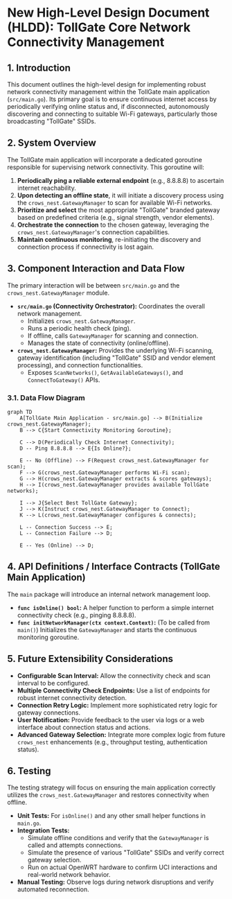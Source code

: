 # New High-Level Design Document (HLDD): TollGate Core Network Connectivity Management

## 1. Introduction

This document outlines the high-level design for implementing robust network connectivity management within the TollGate main application (`src/main.go`). Its primary goal is to ensure continuous internet access by periodically verifying online status and, if disconnected, autonomously discovering and connecting to suitable Wi-Fi gateways, particularly those broadcasting "TollGate" SSIDs.

## 2. System Overview

The TollGate main application will incorporate a dedicated goroutine responsible for supervising network connectivity. This goroutine will:
1.  **Periodically ping a reliable external endpoint** (e.g., 8.8.8.8) to ascertain internet reachability.
2.  **Upon detecting an offline state**, it will initiate a discovery process using the `crows_nest.GatewayManager` to scan for available Wi-Fi networks.
3.  **Prioritize and select** the most appropriate "TollGate" branded gateway based on predefined criteria (e.g., signal strength, vendor elements).
4.  **Orchestrate the connection** to the chosen gateway, leveraging the `crows_nest.GatewayManager`'s connection capabilities.
5.  **Maintain continuous monitoring**, re-initiating the discovery and connection process if connectivity is lost again.

## 3. Component Interaction and Data Flow

The primary interaction will be between `src/main.go` and the `crows_nest.GatewayManager` module.

*   **`src/main.go` (Connectivity Orchestrator):** Coordinates the overall network management.
    *   Initializes `crows_nest.GatewayManager`.
    *   Runs a periodic health check (ping).
    *   If offline, calls `GatewayManager` for scanning and connection.
    *   Manages the state of connectivity (online/offline).
*   **`crows_nest.GatewayManager`:** Provides the underlying Wi-Fi scanning, gateway identification (including "TollGate" SSID and vendor element processing), and connection functionalities.
    *   Exposes `ScanNetworks()`, `GetAvailableGateways()`, and `ConnectToGateway()` APIs.

### 3.1. Data Flow Diagram

```mermaid
graph TD
    A[TollGate Main Application - src/main.go] --> B(Initialize crows_nest.GatewayManager);
    B --> C{Start Connectivity Monitoring Goroutine};

    C --> D(Periodically Check Internet Connectivity);
    D -- Ping 8.8.8.8 --> E{Is Online?};

    E -- No (Offline) --> F(Request crows_nest.GatewayManager for scan);
    F --> G(crows_nest.GatewayManager performs Wi-Fi scan);
    G --> H(crows_nest.GatewayManager extracts & scores gateways);
    H --> I(crows_nest.GatewayManager provides available TollGate networks);

    I --> J{Select Best TollGate Gateway};
    J --> K(Instruct crows_nest.GatewayManager to Connect);
    K --> L(crows_nest.GatewayManager configures & connects);

    L -- Connection Success --> E;
    L -- Connection Failure --> D;

    E -- Yes (Online) --> D;
```

## 4. API Definitions / Interface Contracts (TollGate Main Application)

The `main` package will introduce an internal network management loop.

*   **`func isOnline() bool`:** A helper function to perform a simple internet connectivity check (e.g., pinging 8.8.8.8).
*   **`func initNetworkManager(ctx context.Context)`:** (To be called from `main()`) Initializes the `GatewayManager` and starts the continuous monitoring goroutine.

## 5. Future Extensibility Considerations

*   **Configurable Scan Interval:** Allow the connectivity check and scan interval to be configured.
*   **Multiple Connectivity Check Endpoints:** Use a list of endpoints for robust internet connectivity detection.
*   **Connection Retry Logic:** Implement more sophisticated retry logic for gateway connections.
*   **User Notification:** Provide feedback to the user via logs or a web interface about connection status and actions.
*   **Advanced Gateway Selection:** Integrate more complex logic from future `crows_nest` enhancements (e.g., throughput testing, authentication status).

## 6. Testing

The testing strategy will focus on ensuring the main application correctly utilizes the `crows_nest.GatewayManager` and restores connectivity when offline.

*   **Unit Tests:** For `isOnline()` and any other small helper functions in `main.go`.
*   **Integration Tests:**
    *   Simulate offline conditions and verify that the `GatewayManager` is called and attempts connections.
    *   Simulate the presence of various "TollGate" SSIDs and verify correct gateway selection.
    *   Run on actual OpenWRT hardware to confirm UCI interactions and real-world network behavior.
*   **Manual Testing:** Observe logs during network disruptions and verify automated reconnection.